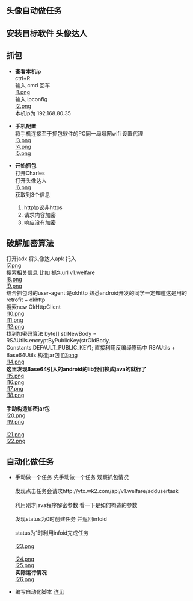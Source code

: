 头像自动做任务
------------

安装目标软件  头像达人
-------

抓包
-------

   - **查看本机ip**  <br />
   ctrl+R <br />
   输入 cmd  回车 <br />
   [!1.png](1.png) <br />
   输入 ipconfig <br />
   [!2.png](2.png) <br />
   本机ip为 192.168.80.35 <br />

   - **手机配置** <br />
   将手机连接至于抓包软件的PC同一局域网wifi 设置代理<br />
   [!3.png](3.png) <br />
   [!4.png](4.png) <br />
   [!5.png](5.png) <br />
   
   - **开始抓包** <br />
   打开Charles <br />
   打开头像达人 <br />
   [!6.png](6.png) <br />
   获取到3个信息<br />
       1. http协议非https <br />
       2. 请求内容加密 <br />
       3. 响应没有加密 <br />

破解加密算法
-----------
   打开jadx 将头像达人apk 托入 <br />
   [!7.png](7.png) <br />
   搜索相关信息 比如 抓包url v1.welfare<br />
   [!8.png](8.png) <br />
   [!9.png](9.png) <br />
   结合抓包时的user-agent:是okhttp 熟悉android开发的同学一定知道这是用的retrofit + okhttp <br />
   搜索new OkHttpClient <br />
   [!10.png](10.png) <br />
   [!11.png](11.png) <br />
   [!12.png](12.png) <br />
   找到加密码算法 byte[] strNewBody = RSAUtils.encryptByPublicKey(strOldBody, Constants.DEFAULT_PUBLIC_KEY);
   直接利用反编绎原码中 RSAUtils + Base64Utils  构造jar包
   [!13png](13.png) <br />
   [!14.png](14.png) <br />
   **这里发现Base64引入的android的lib我们换成java的就行了**<br />
   [!15.png](15.png) <br />
   [!16.png](16.png) <br />
   [!17.png](17.png) <br />
   [!18.png](18.png) <br />  
   **手动构造加密jar包**<br />
   [!20.png](20.png) <br />
   [!19.png](19.png) <br />  
   [!21.png](21.png) <br /> 
   [!22.png](22.png) <br />  

自动化做任务
----------
- 手动做一个任务
先手动做一个任务 观察抓包情况<br />  
发现点击任务会请求http://ytx.wk2.com/api/v1.welfare/addusertask<br />  
利用刚才java程序解密参数 看一下是如何构造的参数<br />  
发现status为0时创建任务 并返回infoid<br />  
status为1时利用infoid完成任务<br />  
[!23.png](23.png) <br />  
[!24.png](24.png) <br /> 
[!25.png](25.png) <br /> 
**实际运行情况**<br /> 
[!26.png](26.png) <br /> 

- 编写自动化脚本
[详见](dx.js)<br />  